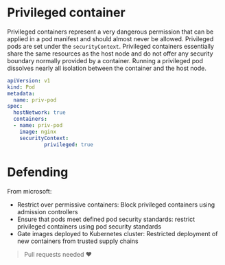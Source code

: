 # Privileged container

Privileged containers represent a very dangerous permission that can be applied in a pod manifest and should almost never be allowed. Privileged pods are set under the `securityContext`. Privileged containers essentially share the same resources as the host node and do not offer any security boundary normally provided by a container. Running a privileged pod dissolves nearly all isolation between the container and the host node.

```yaml
apiVersion: v1
kind: Pod
metadata:
  name: priv-pod 
spec:
  hostNetwork: true
  containers:
  - name: priv-pod 
    image: nginx 
    securityContext:
            privileged: true
```

# Defending
From microsoft:
- Restrict over permissive containers: Block privileged containers using admission controllers
- Ensure that pods meet defined pod security standards: restrict privileged containers using pod security standards
- Gate images deployed to Kubernetes cluster: Restricted deployment of new containers from trusted supply chains

> Pull requests needed ❤️ 